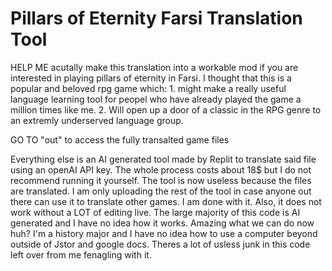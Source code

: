 # Pillars of Eternity Farsi Translation Tool

HELP ME acutally make this translation into a workable mod if you are interested in playing pillars of eternity in Farsi. I thought that this is a popular and beloved rpg game which: 1. might make a really useful language learning tool for peopel who have already played the game a million times like me. 2. Will open up a door of a classic in the RPG genre to an extremly underserved language group.

GO TO "out" to access the fully transalted game files


Everything else is an AI generated tool made by Replit to translate said file using an openAI API key.
The whole process costs about 18$ but I do not recommend running it yourself. The tool is now useless because the files are translated.
I am only uploading the rest of the tool in case anyone out there can use it to translate other games. I am done with it.
Also, it does not work without a LOT of editing live. The large majority of this code is AI generated and I have no idea how it works. Amazing what we can do now huh? I'm a history major and I have no idea how to use a computer beyond outside of Jstor and google docs. Theres a lot of usless junk in this code left over from me fenagling with it. 



